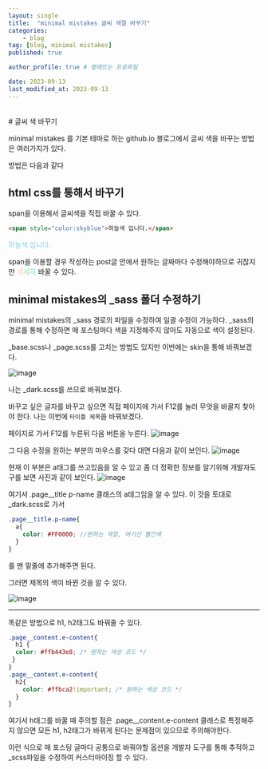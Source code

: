 ```yaml
---
layout: single
title:  "minimal mistakes 글씨 색깔 바꾸기"
categories: 
    - blog
tag: [blog, minimal mistakes]
published: true

author_profile: true # 옆에뜨는 프로파일

date: 2023-09-13
last_modified_at: 2023-09-13
---
```

<br/>
# 글씨 색 바꾸기

minimal mistakes 를 기본 테마로 하는 github.io 블로그에서
글씨 색을 바꾸는 방법은 여러가지가 있다.

방법은 다음과 같다

## html css를 통해서 바꾸기

span을 이용해서 글씨색을 직접 바꿀 수 있다.


```html
<span style="color:skyblue">하늘색 입니다.</span>
```
<span style="color:skyblue">하늘색 입니다.</span>

span을 이용할 경우 작성하는 post글 안에서 원하는 글짜마다 수정해야하므로
귀찮지만 <span style="color:pink">세</span><span style="color:lightgreen">세</span><span style="color:skyblue">히</span> 바꿀 수 있다.


## minimal mistakes의 _sass 폴더 수정하기
minimal mistakes의 _sass 경로의 파일을 수정하여 일괄 수정이 가능하다.
_sass의 경로를 통해 수정하면 매 포스팅마다 색을 지정해주지 않아도 자동으로 색이 설정된다.

_base.scss나 _page.scss를 고치는 방법도 있지만
이번에는 skin을 통해 바꿔보겠다.

![image](https://github.com/novicehog/comments/assets/131991619/56c0d649-c656-4edc-97fb-7ab207e3b98e)

나는 _dark.scss를 쓰므로 바꿔보겠다.

바꾸고 싶은 글자를 바꾸고 싶으면 직접 페이지에 가서 F12를 눌러 무엇을 바꿀지 찾아야 한다.
나는 이번에 `타이틀 제목`을 바꿔보겠다.


페이지로 가서 F12를 누른뒤 다음 버튼을 누른다.
![image](https://github.com/novicehog/comments/assets/131991619/8eb3c9f5-9293-448e-8fb7-14b314802012)
<br/>

그 다음 수정을 원하는 부분의 마우스를 갖다 대면 다음과 같이 보인다.
![image](https://github.com/novicehog/comments/assets/131991619/51a7a82b-fa45-4802-aaf6-60f8751a547a)
<br/>

현재 이 부분은 a태그를 쓰고있음을 알 수 있고
좀 더 정확한 정보를 알기위해 개발자도구를 보면
사진과 같이 보인다.
![image](https://github.com/novicehog/comments/assets/131991619/a8b5efec-a5a4-494a-bbe0-c8287a9dc66b)
<br/>

여기서 .page__title p-name 클래스의 a태그임을 알 수 있다.
이 것을 토대로 _dark.scss로 가서


```scss
.page__title.p-name{
  a{
    color: #FF0000; //원하는 색깔, 여기선 빨간색
  }
}
```
를 맨 밑줄에 추가해주면 된다.

그러면 제목의 색이 바뀐 것을 알 수 있다.

![image](https://github.com/novicehog/comments/assets/131991619/c7da1573-4919-4ec5-b11e-fbe867fbc4c1)


***
똑같은 방법으로
h1, h2태그도 바꿔줄 수 있다.
```scss
.page__content.e-content{
  h1 {
  color: #ffb443e8; /* 원하는 색상 코드 */
 }
}
.page__content.e-content{
  h2{
    color: #ffbca2!important; /* 원하는 색상 코드 */
  }
}
```
여기서 h태그를 바꿀 때 주의할 점은
.page__content.e-content 클래스로 특정해주지 않으면 모든 h1, h2태그가 바뀌게 된다는 문제점이 있으므로
주의해야한다.


이런 식으로 매 포스팅 글마다 공통으로 바꿔야할 옵션을
개발자 도구를 통해 추적하고 _scss파일을 수정하여 커스터마이징 할 수 있다.


